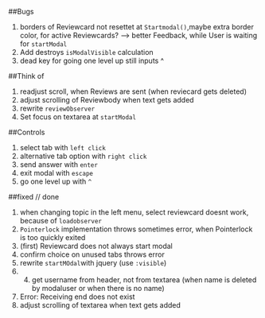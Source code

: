 ##Bugs

1. borders of Reviewcard not resettet at `Startmodal()`,maybe extra border color, for active Reviewcards? --> better Feedback, while User is waiting for `startModal`
3. Add destroys `isModalVisible` calculation
5. dead key for going one level up still inputs ^




##Think of
1. readjust scroll, when Reviews are sent (when reviecard gets deleted)
2. adjust scrolling of Reviewbody when text gets added
3. rewrite `reviewObserver`
4. Set focus on textarea at `startModal`


##Controls
1. select tab with `left click`
2. alternative tab option with `right click`
3. send answer with `enter`
4. exit modal with `escape`
5. go one level up with `^`


##fixed // done
1. when changing topic in the left menu, select reviewcard doesnt work, because of `loadobserver`
2. `Pointerlock` implementation throws sometimes error, when Pointerlock is too quickly exited
3. (first) Reviewcard does not always start modal
4. confirm choice on unused tabs throws error
5. rewrite `startMOdal`with jquery (use `:visible`)
6. 4. get username from header, not from textarea (when name is deleted by modaluser or when there is no name)
7. Error: Receiving end does not exist
8. adjust scrolling of textarea when text gets added
